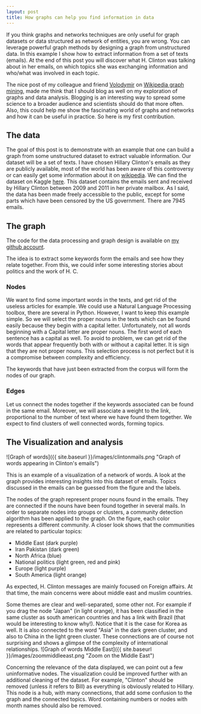 ```yaml
---
layout: post
title: How graphs can help you find information in data
---
```


If you think graphs and networks techniques are only useful for graph datasets or data structured as network of entities, you are wrong. You can leverage powerful graph methods by designing a graph from unstructured data. In this example I show how to extract information from a set of texts (emails). At the end of this post you will discover what H. Clinton was talking about in her emails, on which topics she was exchanging information and who/what was involved in each topic.

The nice post of my colleague and friend [Volodymir](http://blog.miz.space/) on [Wikipedia graph mining](http://blog.miz.space/research/2017/08/14/wikipedia-collective-memory-dynamic-graph-analysis-graphx-spark-scala-time-series-network/), made me think that I should blog as well on my exploration of graphs and data analysis. Blogging is an interesting way to spread some science to a broader audience and scientists should do that more often. Also, this could help me show the fascinating world of graphs and networks and how it can be useful in practice. So here is my first contribution. 

## The data

The goal of this post is to demonstrate with an example that one can build a graph from some unstructured dataset to extract valuable information. Our dataset will be a set of texts. I have chosen Hillary Clinton's emails as they are publicly available, most of the world has been aware of this controversy or can easily get some information about it on [wikipedia](https://en.wikipedia.org/wiki/Hillary_Clinton_email_controversy). We can find the dataset on Kaggle [here](https://www.kaggle.com/kaggle/hillary-clinton-emails). This dataset contains the emails sent and received by Hillary Clinton between 2009 and 2011 in her private mailbox. As I said, the data has been made freely accessible to the public, except for some parts which have been censored by the US government. There are 7945 emails.

## The graph

The code for the data processing and graph design is available on [my github account](https://github.com/bricaud/HCmails).

The idea is to extract some keywords form the emails and see how they relate together. From this, we could infer some interesting stories about politics and the work of H. C. 

### Nodes

We want to find some important words in the texts, and get rid of the useless articles for example. We could use a Natural Language Processing toolbox, there are several in Python. However, I want to keep this example simple. So we will select the proper nouns in the texts which can be found easily because they begin with a capital letter. Unfortunately, not all words beginning with a Capital letter are proper nouns. The first word of each sentence has a capital as well. To avoid to problem, we can get rid of the words that appear frequently both with or without a capital letter. It is sign that they are not proper nouns. This selection process is not perfect but it is a compromise between complexity and efficiency.

The keywords that have just been extracted from the corpus will form the nodes of our graph.


### Edges

Let us connect the nodes together if the keywords associated can be found in the same email. Moreover, we will associate a weight to the link, proportional to the number of text where we have found them together. We expect to find clusters of well connected words, forming topics.


## The Visualization and analysis

![Graph of words]({{ site.baseurl }}/images/clintonmails.png "Graph of words appearing in Clinton's emails")

This is an example of a visualization of a network of words. A look at the graph provides interesting insights into this dataset of emails. Topics discussed in the emails can be guessed from the figure and the labels.


The nodes of the graph represent proper nouns found in the emails. They are connected if the nouns have been found together in several mails. In order to separate nodes into groups or clusters, a community detection algorithm has been applied to the graph. On the figure, each color represents a different community. A closer look shows that the communities are related to particular topics:

* Middle East (dark purple)
* Iran Pakistan (dark green)
* North Africa (blue)
* National politics (light green, red and pink)
* Europe (light purple)
* South America (light orange)

As expected, H. Clinton messages are mainly focused on Foreign affairs. At that time, the main concerns were about middle east and muslim countries. 

Some themes are clear and well-separated, some other not. For example if you drag the node "Japan" (in light orange), it has been classified in the same cluster as south american countries and has a link with Brazil (that would be interesting to know why!). Notice that it is the case for Korea as well. It is also connected to the word "Asia" in the dark green cluster, and also to China in the light green cluster. These connections are of course not surprising and shows a glimpse of the complexity of international relationships. 
![Graph of words Middle East]({{ site.baseurl }}/images/zoommiddleeast.png "Zoom on the Middle East")

Concerning the relevance of the data displayed, we can point out a few uninformative nodes. The visualization could be improved further with an additional cleaning of the dataset. For example, "Clinton" should be removed (unless it refers to Bill) as everything is obviously related to Hillary. This node is a hub, with many connections, that add some confusion to the graph and the connected topics. Word containing numbers or nodes with month names should also be removed.
